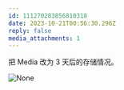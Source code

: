 ```yaml
---
id: 111270283856810318
date: 2023-10-21T00:56:30.296Z
reply: false
media_attachments: 1
---
```


把 Media 改为 3 天后的存储情况。

![None](https://files.e5n.cc/media_attachments/files/111/270/281/756/960/573/original/c74ee7a617dc3be2.png)
